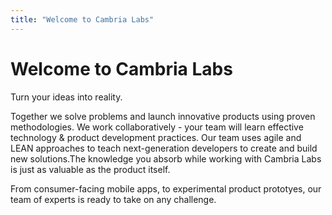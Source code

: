 ```yaml
---
title: "Welcome to Cambria Labs"
---
```


# Welcome to Cambria Labs

Turn your ideas into reality.

Together we solve problems and launch innovative products using proven methodologies. We work collaboratively - your team will learn effective technology & product development practices. Our team uses agile and LEAN approaches to teach next-generation developers to create and build new solutions.The knowledge you absorb while working with Cambria Labs is just as valuable as the product itself.

From consumer-facing mobile apps, to experimental product prototyes, our team of experts is ready to take on any challenge.

